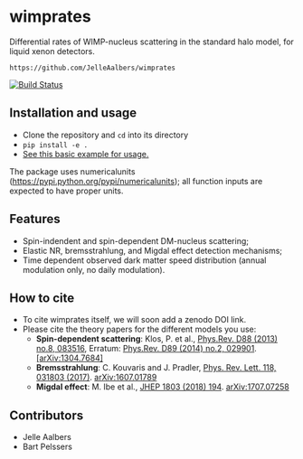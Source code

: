 wimprates
=========

Differential rates of WIMP-nucleus scattering in the standard halo model, for liquid xenon detectors.

`https://github.com/JelleAalbers/wimprates`

[![Build Status](https://travis-ci.org/JelleAalbers/wimprates.svg?branch=master)](https://travis-ci.org/JelleAalbers/wimprates)

Installation and usage
----------------------

 - Clone the repository and `cd` into its directory
 - `pip install -e .`
 - [See this basic example for usage.](https://github.com/JelleAalbers/wimprates/blob/master/notebooks/Example.ipynb)

The package uses numericalunits (https://pypi.python.org/pypi/numericalunits); all function inputs
are expected to have proper units.


Features
--------
  - Spin-indendent and spin-dependent DM-nucleus scattering;
  - Elastic NR, bremsstrahlung, and Migdal effect detection mechanisms;
  - Time dependent observed dark matter speed distribution (annual modulation only, no daily modulation).


How to cite
------------
 - To cite wimprates itself, we will soon add a zenodo DOI link.
 - Please cite the theory papers for the different models you use:
   - **Spin-dependent scattering**: Klos, P. et al., [Phys.Rev. D88 (2013) no.8, 083516](https://journals.aps.org/prd/abstract/10.1103/PhysRevD.88.083516), Erratum: [Phys.Rev. D89 (2014) no.2, 029901](https://journals.aps.org/prd/abstract/10.1103/PhysRevD.89.029901). [[arXiv:1304.7684]](https://arxiv.org/abs/1304.7684)  
   - **Bremsstrahlung**: C. Kouvaris and J. Pradler, [Phys. Rev. Lett. 118, 031803 (2017)](https://journals.aps.org/prl/abstract/10.1103/PhysRevLett.118.031803). [arXiv:1607.01789](https://arxiv.org/abs/1607.01789)
   - **Migdal effect**: M. Ibe et al., [JHEP 1803 (2018) 194](https://link.springer.com/article/10.1007/JHEP03(2018)194). [arXiv:1707.07258](https://arxiv.org/abs/1707.07258) 

Contributors
-------------

 * Jelle Aalbers
 * Bart Pelssers